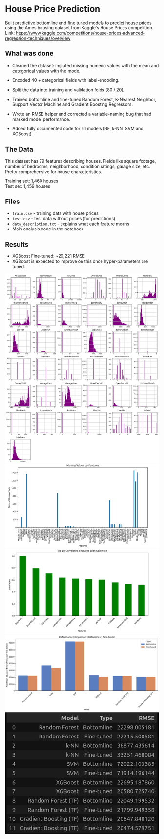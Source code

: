 # House Price Prediction

Built predictive bottomline and fine tuned models to predict house prices using the Ames housing dataset from Kaggle's House Prices competition.
Link: https://www.kaggle.com/competitions/house-prices-advanced-regression-techniques/overview

## What was done

- Cleaned the dataset: imputed missing numeric values with the mean and categorical values with the mode.

- Encoded 40 + categorical fields with label-encoding.

- Split the data into training and validation folds (80 / 20).

- Trained bottomline and fine-tuned Random Forest, K-Nearest Neighbor, Support Vector Machine and Gradient Boosting Regressors.

- Wrote an RMSE helper and corrected a variable-naming bug that had masked model performance.

- Added fully documented code for all models (RF, k-NN, SVM and XGBoost).

## The Data

This dataset has 79 features describing houses. Fields like square footage, number of bedrooms, neighborhood, condition ratings, garage size, etc. Pretty comprehensive for house characteristics.

Training set: 1,460 houses  
Test set: 1,459 houses

## Files

- `train.csv` - training data with house prices
- `test.csv` - test data without prices (for predictions)
- `data_description.txt` - explains what each feature means
- Main analysis code in the notebook

## Results

- XGBoost Fine-tuned: ~20,221 RMSE
- XGBoost is expected to improve on this once hyper-parameters are tuned.

![image](D1.png)
![image](D2.png)
![image](D3.png)
![image](D5.png)
![image](D4.png)

